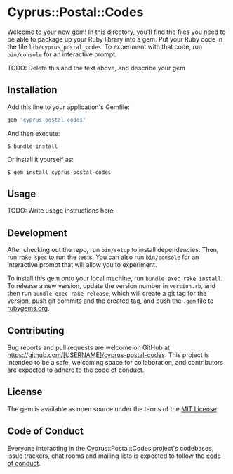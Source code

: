 # Cyprus::Postal::Codes

Welcome to your new gem! In this directory, you'll find the files you need to be able to package up your Ruby library into a gem. Put your Ruby code in the file `lib/cyprus_postal_codes`. To experiment with that code, run `bin/console` for an interactive prompt.

TODO: Delete this and the text above, and describe your gem

## Installation

Add this line to your application's Gemfile:

```ruby
gem 'cyprus-postal-codes'
```

And then execute:

    $ bundle install

Or install it yourself as:

    $ gem install cyprus-postal-codes

## Usage

TODO: Write usage instructions here

## Development

After checking out the repo, run `bin/setup` to install dependencies. Then, run `rake spec` to run the tests. You can also run `bin/console` for an interactive prompt that will allow you to experiment.

To install this gem onto your local machine, run `bundle exec rake install`. To release a new version, update the version number in `version.rb`, and then run `bundle exec rake release`, which will create a git tag for the version, push git commits and the created tag, and push the `.gem` file to [rubygems.org](https://rubygems.org).

## Contributing

Bug reports and pull requests are welcome on GitHub at https://github.com/[USERNAME]/cyprus-postal-codes. This project is intended to be a safe, welcoming space for collaboration, and contributors are expected to adhere to the [code of conduct](https://github.com/[USERNAME]/cyprus-postal-codes/blob/main/CODE_OF_CONDUCT.md).

## License

The gem is available as open source under the terms of the [MIT License](https://opensource.org/licenses/MIT).

## Code of Conduct

Everyone interacting in the Cyprus::Postal::Codes project's codebases, issue trackers, chat rooms and mailing lists is expected to follow the [code of conduct](https://github.com/[USERNAME]/cyprus-postal-codes/blob/main/CODE_OF_CONDUCT.md).
